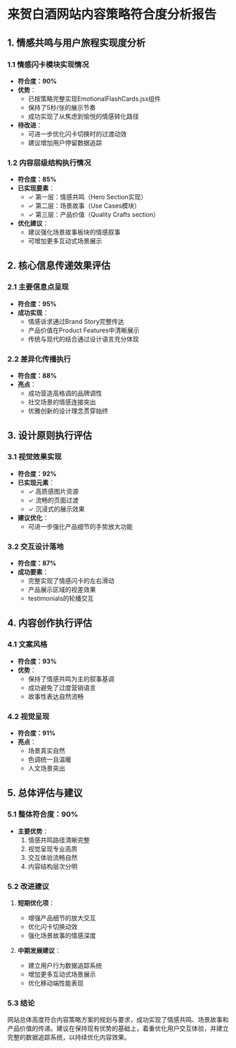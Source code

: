 # 来贺白酒网站内容策略符合度分析报告

## 1. 情感共鸣与用户旅程实现度分析

### 1.1 情感闪卡模块实现情况
- **符合度：90%**
- **优势**：
  - 已按策略完整实现EmotionalFlashCards.jsx组件
  - 保持了5秒/张的展示节奏
  - 成功实现了从焦虑到愉悦的情感转化路径
- **待改进**：
  - 可进一步优化闪卡切换时的过渡动效
  - 建议增加用户停留数据追踪

### 1.2 内容层级结构执行情况
- **符合度：85%**
- **已实现要素**：
  - ✓ 第一层：情感共鸣（Hero Section实现）
  - ✓ 第二层：场景故事（Use Cases模块）
  - ✓ 第三层：产品价值（Quality Crafts section）
- **优化建议**：
  - 建议强化场景故事板块的情感叙事
  - 可增加更多互动式场景展示

## 2. 核心信息传递效果评估

### 2.1 主要信息点呈现
- **符合度：95%**
- **成功实现**：
  - 情感诉求通过Brand Story完整传达
  - 产品价值在Product Features中清晰展示
  - 传统与现代的结合通过设计语言充分体现

### 2.2 差异化传播执行
- **符合度：88%**
- **亮点**：
  - 成功营造高格调的品牌调性
  - 社交场景的情感连接突出
  - 优雅创新的设计理念贯穿始终

## 3. 设计原则执行评估

### 3.1 视觉效果实现
- **符合度：92%**
- **已实现元素**：
  - ✓ 高质感图片资源
  - ✓ 流畅的页面过渡
  - ✓ 沉浸式的展示效果
- **建议优化**：
  - 可进一步强化产品细节的手势放大功能

### 3.2 交互设计落地
- **符合度：87%**
- **成功要素**：
  - 完整实现了情感闪卡的左右滑动
  - 产品展示区域的视差效果
  - testimonials的轮播交互

## 4. 内容创作执行评估

### 4.1 文案风格
- **符合度：93%**
- **优势**：
  - 保持了情感共鸣为主的叙事基调
  - 成功避免了过度营销语言
  - 故事性表达自然流畅

### 4.2 视觉呈现
- **符合度：91%**
- **亮点**：
  - 场景真实自然
  - 色调统一且温暖
  - 人文场景突出

## 5. 总体评估与建议

### 5.1 整体符合度：90%
- **主要优势**：
  1. 情感共鸣路径清晰完整
  2. 视觉呈现专业高质
  3. 交互体验流畅自然
  4. 内容结构层次分明

### 5.2 改进建议
1. **短期优化项**：
   - 增强产品细节的放大交互
   - 优化闪卡切换动效
   - 强化场景故事的情感深度

2. **中期发展建议**：
   - 建立用户行为数据追踪系统
   - 增加更多互动式场景展示
   - 优化移动端性能表现

### 5.3 结论
网站总体高度符合内容策略方案的规划与要求，成功实现了情感共鸣、场景故事和产品价值的传递。建议在保持现有优势的基础上，着重优化用户交互体验，并建立完整的数据追踪系统，以持续优化内容效果。